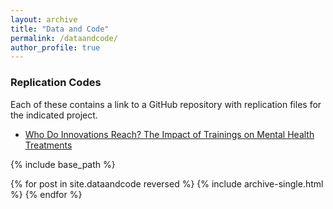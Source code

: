 ```yaml
---
layout: archive
title: "Data and Code"
permalink: /dataandcode/
author_profile: true
---
```


### Replication Codes
Each of these contains a link to a GitHub repository with replication files for the indicated project. 

* [Who Do Innovations Reach? The Impact of Trainings on Mental Health Treatments](https://github.com/alex-hoagland/innovations-mental-health)

{% include base_path %}

{% for post in site.dataandcode reversed %}
  {% include archive-single.html %}
{% endfor %}

